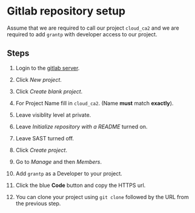 # Gitlab repository setup

Assume that we are required to call our project `cloud_ca2` and we are required to add `grantp` with developer access to our project.

## Steps

1. Login to the [gitlab server](https://gitlab.comp.dkit.ie).

2. Click *New project*.

3. Click *Create blank project*.

4. For Project Name fill in `cloud_ca2`. (Name **must** match **exactly**).

5. Leave visiblity level at private.

6. Leave *Initialize repository with a README* turned on.

7. Leave SAST turned off.

8. Click *Create project*.

9. Go to *Manage* and then *Members*.

10. Add `grantp` as a Developer to your project.

11. Click the blue **Code** button and copy the HTTPS url. 

12. You can clone your project using `git clone` followed by the URL from the previous step.

